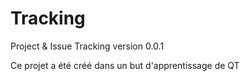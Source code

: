 # Tracking
Project &amp; Issue Tracking
version 0.0.1

Ce projet a été créé dans un but d'apprentissage de QT

